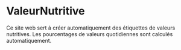 # ValeurNutritive
Ce site web sert à créer automatiquement des étiquettes de valeurs nutritives. Les pourcentages de valeurs quotidiennes sont calculés automatiquement.